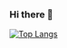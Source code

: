 ### Hi there 👋

[![Top Langs](https://github-readme-stats.vercel.app/api/top-langs/?username=hecarrillo&layout=compact)](https://github.com/anuraghazra/github-readme-stats)
<!--
**hecarrillo/hecarrillo** is a ✨ _special_ ✨ repository because its `README.md` (this file) appears on your GitHub profile.

Here are some ideas to get you started:

- 🔭 I’m currently working on ...
- 🌱 I’m currently learning ...
- 👯 I’m looking to collaborate on ...
- 🤔 I’m looking for help with ...
- 💬 Ask me about ...
- 📫 How to reach me: ...
- 😄 Pronouns: ...
- ⚡ Fun fact: ...
-->
